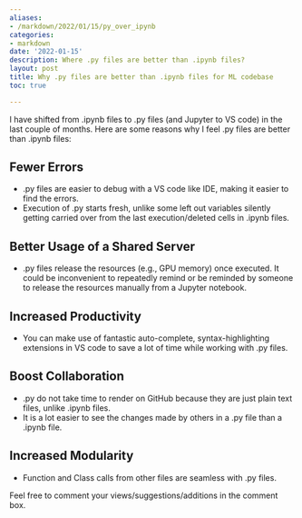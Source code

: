 ```yaml
---
aliases:
- /markdown/2022/01/15/py_over_ipynb
categories:
- markdown
date: '2022-01-15'
description: Where .py files are better than .ipynb files?
layout: post
title: Why .py files are better than .ipynb files for ML codebase
toc: true

---
```


I have shifted from .ipynb files to .py files (and Jupyter to VS code) in the last couple of months. Here are some reasons why I feel .py files are better than .ipynb files:

## Fewer Errors
* .py files are easier to debug with a VS code like IDE, making it easier to find the errors.
* Execution of .py starts fresh, unlike some left out variables silently getting carried over from the last execution/deleted cells in .ipynb files.

## Better Usage of a Shared Server
* .py files release the resources (e.g., GPU memory) once executed. It could be inconvenient to repeatedly remind or be reminded by someone to release the resources manually from a Jupyter notebook.

## Increased Productivity
* You can make use of fantastic auto-complete, syntax-highlighting extensions in VS code to save a lot of time while working with .py files.

## Boost Collaboration
* .py do not take time to render on GitHub because they are just plain text files, unlike .ipynb files.
* It is a lot easier to see the changes made by others in a .py file than a .ipynb file.

## Increased Modularity
* Function and Class calls from other files are seamless with .py files.

Feel free to comment your views/suggestions/additions in the comment box.
